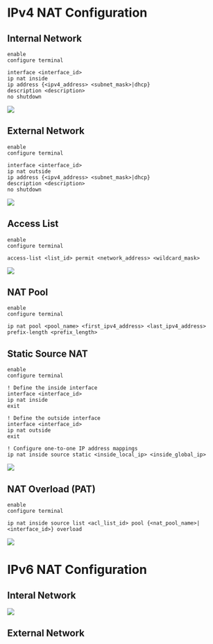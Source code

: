 # IPv4 NAT Configuration

## Internal Network

```Cisco IOS
enable
configure terminal

interface <interface_id>
ip nat inside
ip address {<ipv4_address> <subnet_mask>|dhcp}
description <description>
no shutdown
```

![](https://github.com/JonmarCorpuz/SecondBrain/blob/main/Assets/Whitespace.png)

## External Network

```Cisco IOS
enable
configure terminal

interface <interface_id>
ip nat outside
ip address {<ipv4_address> <subnet_mask>|dhcp}
description <description>
no shutdown
```

![](https://github.com/JonmarCorpuz/SecondBrain/blob/main/Assets/Whitespace.png)

## Access List

```Cisco IOS
enable
configure terminal

access-list <list_id> permit <network_address> <wildcard_mask>
```

![](https://github.com/JonmarCorpuz/SecondBrain/blob/main/Assets/Whitespace.png)

## NAT Pool

```Cisco IOS
enable
configure terminal

ip nat pool <pool_name> <first_ipv4_address> <last_ipv4_address> prefix-length <prefix_length>
```

## Static Source NAT

```Cisco IOS
enable
configure terminal

! Define the inside interface
interface <interface_id>
ip nat inside
exit

! Define the outside interface
interface <interface_id>
ip nat outside
exit

! Configure one-to-one IP address mappings
ip nat inside source static <inside_local_ip> <inside_global_ip>
```

![](https://github.com/JonmarCorpuz/SecondBrain/blob/main/Assets/Whitespace.png)

## NAT Overload (PAT)

```Cisco IOS
enable
configure terminal

ip nat inside source list <acl_list_id> pool {<nat_pool_name>|<interface_id>} overload
```

![](https://github.com/JonmarCorpuz/SecondBrain/blob/main/Assets/Whitespace.png)

# IPv6 NAT Configuration

## Interal Network

![](https://github.com/JonmarCorpuz/SecondBrain/blob/main/Assets/Whitespace.png)

## External Network
